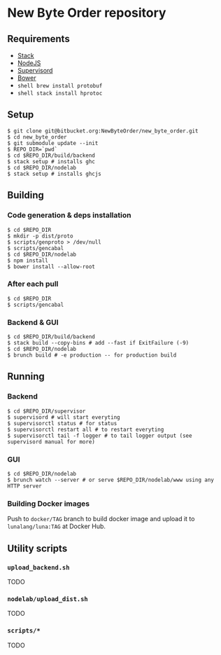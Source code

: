 # New Byte Order repository

## Requirements

* [Stack](http://haskellstack.org/)
* [NodeJS](http://nodejs.org/)
* [Supervisord](http://supervisord.org/)
* [Bower](https://bower.io)
* ```shell brew install protobuf```
* ```shell stack install hprotoc```

## Setup

```shell
$ git clone git@bitbucket.org:NewByteOrder/new_byte_order.git
$ cd new_byte_order
$ git submodule update --init
$ REPO_DIR=`pwd`
$ cd $REPO_DIR/build/backend
$ stack setup # installs ghc
$ cd $REPO_DIR/nodelab
$ stack setup # installs ghcjs
```

## Building

### Code generation & deps installation

```shell
$ cd $REPO_DIR
$ mkdir -p dist/proto
$ scripts/genproto > /dev/null
$ scripts/gencabal
$ cd $REPO_DIR/nodelab
$ npm install
$ bower install --allow-root
```

### After each pull

```shell
$ cd $REPO_DIR
$ scripts/gencabal
```

### Backend & GUI

```shell
$ cd $REPO_DIR/build/backend
$ stack build --copy-bins # add --fast if ExitFailure (-9)
$ cd $REPO_DIR/nodelab
$ brunch build # -e production -- for production build
```

## Running

### Backend

```shell
$ cd $REPO_DIR/supervisor
$ supervisord # will start everyting
$ supervisorctl status # for status
$ supervisorctl restart all # to restart everyting
$ supervisorctl tail -f logger # to tail logger output (see supervisord manual for more)
```


### GUI

```shell
$ cd $REPO_DIR/nodelab
$ brunch watch --server # or serve $REPO_DIR/nodelab/www using any HTTP server
```

### Building Docker images

Push to `docker/TAG` branch to build docker image and upload it to `lunalang/luna:TAG` at Docker Hub.

## Utility scripts

### `upload_backend.sh`

TODO

### `nodelab/upload_dist.sh`

TODO

### `scripts/*`

TODO